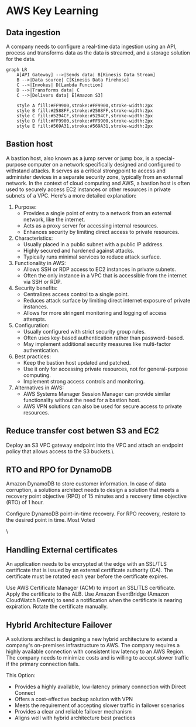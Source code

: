 # AWS Key Learning

## Data ingestion

A company needs to configure a real-time data ingestion using an API, process and transforms data as the data is streamed, and a storage solution for the data.

```mermaid
graph LR
    A[API Gateway] -->|Sends data| B[Kinesis Data Stream]
    B -->|Data source| C[Kinesis Data Firehose]
    C -->|Invokes| D[Lambda Function]
    D -->|Transforms data| C
    C -->|Delivers data| E[Amazon S3]

    style A fill:#FF9900,stroke:#FF9900,stroke-width:2px
    style B fill:#2588FF,stroke:#2588FF,stroke-width:2px
    style C fill:#5294CF,stroke:#5294CF,stroke-width:2px
    style D fill:#FF9900,stroke:#FF9900,stroke-width:2px
    style E fill:#569A31,stroke:#569A31,stroke-width:2px
```

## Bastion host

A bastion host, also known as a jump server or jump box, is a special-purpose computer on a network specifically designed and configured to withstand attacks. It serves as a critical strongpoint to access and administer devices in a separate security zone, typically from an external network. In the context of cloud computing and AWS, a bastion host is often used to securely access EC2 instances or other resources in private subnets of a VPC. Here's a more detailed explanation:

1. Purpose:
   * Provides a single point of entry to a network from an external network, like the internet.
   * Acts as a proxy server for accessing internal resources.
   * Enhances security by limiting direct access to private resources.
2. Characteristics:
   * Usually placed in a public subnet with a public IP address.
   * Highly secured and hardened against attacks.
   * Typically runs minimal services to reduce attack surface.
3. Functionality in AWS:
   * Allows SSH or RDP access to EC2 instances in private subnets.
   * Often the only instance in a VPC that is accessible from the internet via SSH or RDP.
4. Security benefits:
   * Centralizes access control to a single point.
   * Reduces attack surface by limiting direct internet exposure of private instances.
   * Allows for more stringent monitoring and logging of access attempts.
5. Configuration:
   * Usually configured with strict security group rules.
   * Often uses key-based authentication rather than password-based.
   * May implement additional security measures like multi-factor authentication.
6. Best practices:
   * Keep the bastion host updated and patched.
   * Use it only for accessing private resources, not for general-purpose computing.
   * Implement strong access controls and monitoring.
7. Alternatives in AWS:
   * AWS Systems Manager Session Manager can provide similar functionality without the need for a bastion host.
   * AWS VPN solutions can also be used for secure access to private resources.

## Reduce transfer cost betwen S3 and EC2

Deploy an S3 VPC gateway endpoint into the VPC and attach an endpoint policy that allows access to the S3 buckets.\


## RTO and RPO for DynamoDB

Amazon DynamoDB to store customer information. In case of data corruption, a solutions architect needs to design a solution that meets a recovery point objective (RPO) of 15 minutes and a recovery time objective (RTO) of 1 hour.



Configure DynamoDB point-in-time recovery. For RPO recovery, restore to the desired point in time. Most Voted

\


## Handling External certificates

An application needs to be encrypted at the edge with an SSL/TLS certificate that is issued by an external certificate authority (CA). The certificate must be rotated each year before the certificate expires.

Use AWS Certificate Manager (ACM) to import an SSL/TLS certificate. Apply the certificate to the ALB. Use Amazon EventBridge (Amazon CloudWatch Events) to send a notification when the certificate is nearing expiration. Rotate the certificate manually.



## Hybrid Architecture Failover

A solutions architect is designing a new hybrid architecture to extend a company's on-premises infrastructure to AWS. The company requires a highly available connection with consistent low latency to an AWS Region. The company needs to minimize costs and is willing to accept slower traffic if the primary connection fails.

This Option:

* Provides a highly available, low-latency primary connection with Direct Connect
* Offers a cost-effective backup solution with VPN
* Meets the requirement of accepting slower traffic in failover scenarios
* Provides a clear and reliable failover mechanism
* Aligns well with hybrid architecture best practices
